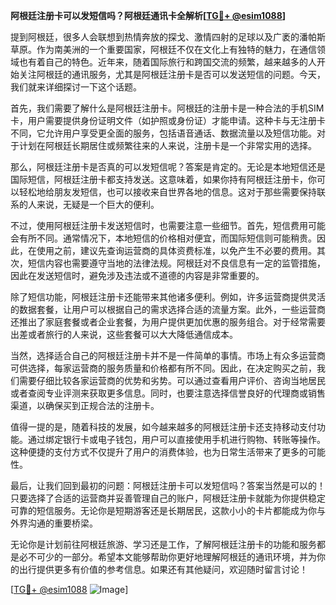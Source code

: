 **阿根廷注册卡可以发短信吗？阿根廷通讯卡全解析[[TG💪+ @esim1088](https://t.me/s/esim1088)]**

提到阿根廷，很多人会联想到热情奔放的探戈、激情四射的足球以及广袤的潘帕斯草原。作为南美洲的一个重要国家，阿根廷不仅在文化上有独特的魅力，在通信领域也有着自己的特色。近年来，随着国际旅行和跨国交流的频繁，越来越多的人开始关注阿根廷的通讯服务，尤其是阿根廷注册卡是否可以发送短信的问题。今天，我们就来详细探讨一下这个话题。

首先，我们需要了解什么是阿根廷注册卡。阿根廷的注册卡是一种合法的手机SIM卡，用户需要提供身份证明文件（如护照或身份证）才能申请。这种卡与无注册卡不同，它允许用户享受更全面的服务，包括语音通话、数据流量以及短信功能。对于计划在阿根廷长期居住或频繁往来的人来说，注册卡是一个非常实用的选择。

那么，阿根廷注册卡是否真的可以发短信呢？答案是肯定的。无论是本地短信还是国际短信，阿根廷注册卡都支持发送。这意味着，如果你持有阿根廷注册卡，你可以轻松地给朋友发短信，也可以接收来自世界各地的信息。这对于那些需要保持联系的人来说，无疑是一个巨大的便利。

不过，使用阿根廷注册卡发送短信时，也需要注意一些细节。首先，短信费用可能会有所不同。通常情况下，本地短信的价格相对便宜，而国际短信则可能稍贵。因此，在使用之前，建议先查询运营商的具体资费标准，以免产生不必要的费用。其次，短信内容也需要遵守当地的法律法规。阿根廷对不良信息有一定的监管措施，因此在发送短信时，避免涉及违法或不道德的内容是非常重要的。

除了短信功能，阿根廷注册卡还能带来其他诸多便利。例如，许多运营商提供灵活的数据套餐，让用户可以根据自己的需求选择合适的流量方案。此外，一些运营商还推出了家庭套餐或者企业套餐，为用户提供更加优惠的服务组合。对于经常需要出差或者旅行的人来说，这些套餐可以大大降低通信成本。

当然，选择适合自己的阿根廷注册卡并不是一件简单的事情。市场上有众多运营商可供选择，每家运营商的服务质量和价格都有所不同。因此，在决定购买之前，我们需要仔细比较各家运营商的优势和劣势。可以通过查看用户评价、咨询当地居民或者查阅专业评测来获取更多信息。同时，也要注意选择信誉良好的代理商或销售渠道，以确保买到正规合法的注册卡。

值得一提的是，随着科技的发展，如今越来越多的阿根廷注册卡还支持移动支付功能。通过绑定银行卡或电子钱包，用户可以直接使用手机进行购物、转账等操作。这种便捷的支付方式不仅提升了用户的消费体验，也为日常生活带来了更多的可能性。

最后，让我们回到最初的问题：阿根廷注册卡可以发短信吗？答案当然是可以的！只要选择了合适的运营商并妥善管理自己的账户，阿根廷注册卡就能为你提供稳定可靠的短信服务。无论你是短期游客还是长期居民，这款小小的卡片都能成为你与外界沟通的重要桥梁。

无论你是计划前往阿根廷旅游、学习还是工作，了解阿根廷注册卡的功能和服务都是必不可少的一部分。希望本文能够帮助你更好地理解阿根廷的通讯环境，并为你的出行提供更多有价值的参考信息。如果还有其他疑问，欢迎随时留言讨论！

[[TG💪+ @esim1088](https://t.me/s/esim1088) ![Image](https://i.postimg.cc/4NQfJmqS/Snipaste-2025-05-13-00-14-12.png)]